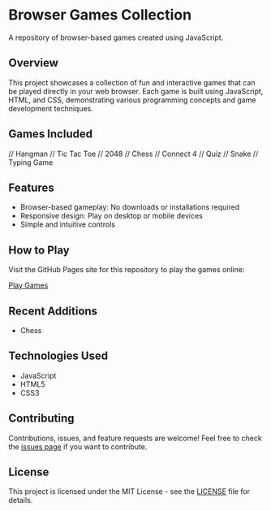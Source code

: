 # Browser Games Collection

A repository of browser-based games created using JavaScript.

## Overview

This project showcases a collection of fun and interactive games that can be played directly in your web browser. Each game is built using JavaScript, HTML, and CSS, demonstrating various programming concepts and game development techniques.

## Games Included

// Hangman
// Tic Tac Toe
// 2048
// Chess
// Connect 4
// Quiz
// Snake
// Typing Game


## Features

- Browser-based gameplay: No downloads or installations required
- Responsive design: Play on desktop or mobile devices
- Simple and intuitive controls

## How to Play

Visit the GitHub Pages site for this repository to play the games online:

[Play Games](https://jonasajohansen.github.io/Games/)


## Recent Additions

- Chess
## Technologies Used

- JavaScript
- HTML5
- CSS3

## Contributing

Contributions, issues, and feature requests are welcome! Feel free to check the [issues page](https://github.com/yourusername/games/issues) if you want to contribute.

## License

This project is licensed under the MIT License - see the [LICENSE](LICENSE) file for details.
